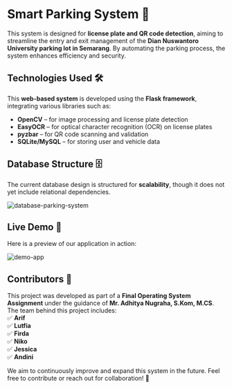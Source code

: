 # **Smart Parking System** 🚗  

This system is designed for **license plate and QR code detection**, aiming to streamline the entry and exit management of the **Dian Nuswantoro University parking lot in Semarang**. By automating the parking process, the system enhances efficiency and security.  

## **Technologies Used** 🛠️  

This **web-based system** is developed using the **Flask framework**, integrating various libraries such as:  
- **OpenCV** – for image processing and license plate detection  
- **EasyOCR** – for optical character recognition (OCR) on license plates  
- **pyzbar** – for QR code scanning and validation  
- **SQLite/MySQL** – for storing user and vehicle data  

## **Database Structure** 🗄️  

The current database design is structured for **scalability**, though it does not yet include relational dependencies.  

![database-parking-system](https://github.com/arifsptra/parking-system-webapp/assets/91882024/d4c6e9e2-488b-4fb2-8506-f847822d8f33)  

## **Live Demo** 🎥  

Here is a preview of our application in action:  

![demo-app](https://user-images.githubusercontent.com/91882024/247071493-07179df0-15db-41fe-8bbf-c0251d2de181.png)  

## **Contributors** 🤝  

This project was developed as part of a **Final Operating System Assignment** under the guidance of **Mr. Adhitya Nugraha, S.Kom, M.CS**. The team behind this project includes:  
✅ **Arif**  
✅ **Lutfia**  
✅ **Firda**  
✅ **Niko**  
✅ **Jessica**  
✅ **Andini**  

We aim to continuously improve and expand this system in the future. Feel free to contribute or reach out for collaboration! 🚀  
